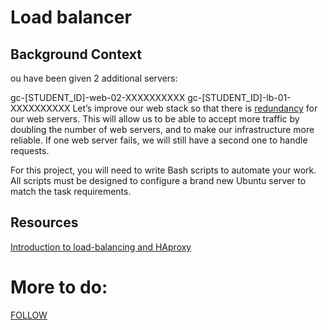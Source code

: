 # Load balancer

## Background Context

ou have been given 2 additional servers:

gc-[STUDENT_ID]-web-02-XXXXXXXXXX
gc-[STUDENT_ID]-lb-01-XXXXXXXXXX
Let’s improve our web stack so that there is [redundancy](https://en.wikipedia.org/wiki/Redundancy_%28engineering%29) for our web servers. This will allow us to be able to accept more traffic by doubling the number of web servers, and to make our infrastructure more reliable. If one web server fails, we will still have a second one to handle requests.

For this project, you will need to write Bash scripts to automate your work. All scripts must be designed to configure a brand new Ubuntu server to match the task requirements.

## Resources

[Introduction to load-balancing and HAproxy](https://www.digitalocean.com/community/tutorials/an-introduction-to-haproxy-and-load-balancing-concepts)

# More to do:
[FOLLOW](https://github.com/Alltoft)
